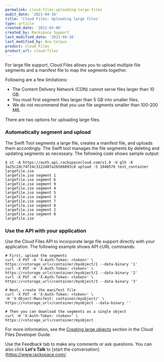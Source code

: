 ```yaml
---
permalink: cloud-files-uploading-large-files
audit_date: '2021-04-16'
title: 'Cloud Files: Uploading large files'
type: article
created_date: '2012-03-06'
created_by: Rackspace Support
last_modified_date: '2021-04-16'
last_modified_by: Ana Corpus
product: Cloud Files
product_url: cloud-files
---
```


For large file support, Cloud Files allows you to upload multiple file
segments and a manifest file to map the segments together.

Following are a few limitations:

-   The Content Delivery Network (CDN) cannot serve files larger than 10 GB.
-   You must first segment files larger than 5 GB into smaller files.
-   We do not recommend that you use file segments smaller than 100-200 MB.

There are two options for uploading large files.

### Automatically segment and upload

The Swift Tool segments a large file, creates a manifest
file, and uploads them accordingly. The Swift tool manages the file segments
by deleting and updating segments as necessary. The following code shows sample output:

    $ st -A https://auth.api.rackspacecloud.com/v1.0 -U glh -K 3a25c2dc74f24c3122407a26566093c8 upload -S 1048576 test_container largefile.iso
    largefile.iso segment 1
    largefile.iso segment 6
    largefile.iso segment 9
    largefile.iso segment 4
    largefile.iso segment 5
    largefile.iso segment 3
    largefile.iso segment 7
    largefile.iso segment 8
    largefile.iso segment 2
    largefile.iso segment 0
    largefile.iso

### Use the API with your application

Use the Cloud Files API to incorporate large file support
directly with your application. The following example shows
API cURL commands:

    # First, upload the segments
    curl -X PUT -H 'X-Auth-Token: <token>' \     https://<storage_url>/container/myobject/1 --data-binary '1'
    curl -X PUT -H 'X-Auth-Token: <token>' \     https://<storage_url>/container/myobject/2 --data-binary '2'
    curl -X PUT -H 'X-Auth-Token: <token>' \     https://<storage_url>/container/myobject/3 --data-binary '3'

    # Next, create the manifest file
    curl -X PUT -H 'X-Auth-Token: <token>' \
    -H 'X-Object-Manifest: container/myobject/' \     https://<storage_url>/container/myobject --data-binary ''

    # Then you can download the segments as a single object
    curl -H 'X-Auth-Token: <token>' \
    https://<storage_url>/container/myobject

For more information, see the
[Creating large objects](https://docs.rackspace.com/docs/cloud-files/v1/use-cases/additional-object-services-information#creating-large-objects)
section in the Cloud Files Developer Guide.

Use the Feedback tab to make any comments or ask questions. You can also click **Let's Talk** to [start the conversation](https://www.rackspace.com/.
